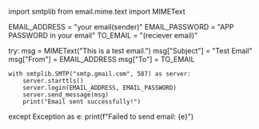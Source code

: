 import smtplib
from email.mime.text import MIMEText

EMAIL_ADDRESS = "your email(sender)"
EMAIL_PASSWORD = "APP PASSWORD in your email"
TO_EMAIL = "(reciever email)"

try:
    msg = MIMEText("This is a test email.")
    msg["Subject"] = "Test Email"
    msg["From"] = EMAIL_ADDRESS
    msg["To"] = TO_EMAIL

    with smtplib.SMTP("smtp.gmail.com", 587) as server:
        server.starttls()
        server.login(EMAIL_ADDRESS, EMAIL_PASSWORD)
        server.send_message(msg)
        print("Email sent successfully!")
except Exception as e:
    print(f"Failed to send email: {e}")
